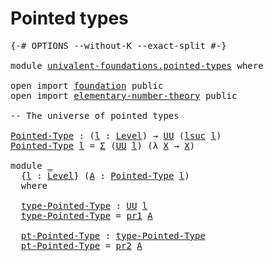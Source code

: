 # Pointed types

<pre class="Agda"><a id="26" class="Symbol">{-#</a> <a id="30" class="Keyword">OPTIONS</a> <a id="38" class="Pragma">--without-K</a> <a id="50" class="Pragma">--exact-split</a> <a id="64" class="Symbol">#-}</a>

<a id="69" class="Keyword">module</a> <a id="76" href="univalent-foundations.pointed-types.html" class="Module">univalent-foundations.pointed-types</a> <a id="112" class="Keyword">where</a>

<a id="119" class="Keyword">open</a> <a id="124" class="Keyword">import</a> <a id="131" href="foundation.html" class="Module">foundation</a> <a id="142" class="Keyword">public</a>
<a id="149" class="Keyword">open</a> <a id="154" class="Keyword">import</a> <a id="161" href="elementary-number-theory.html" class="Module">elementary-number-theory</a> <a id="186" class="Keyword">public</a>

<a id="194" class="Comment">-- The universe of pointed types</a>

<a id="Pointed-Type"></a><a id="228" href="univalent-foundations.pointed-types.html#228" class="Function">Pointed-Type</a> <a id="241" class="Symbol">:</a> <a id="243" class="Symbol">(</a><a id="244" href="univalent-foundations.pointed-types.html#244" class="Bound">l</a> <a id="246" class="Symbol">:</a> <a id="248" href="Agda.Primitive.html#597" class="Postulate">Level</a><a id="253" class="Symbol">)</a> <a id="255" class="Symbol">→</a> <a id="257" href="Agda.Primitive.html#326" class="Primitive">UU</a> <a id="260" class="Symbol">(</a><a id="261" href="Agda.Primitive.html#780" class="Primitive">lsuc</a> <a id="266" href="univalent-foundations.pointed-types.html#244" class="Bound">l</a><a id="267" class="Symbol">)</a>
<a id="269" href="univalent-foundations.pointed-types.html#228" class="Function">Pointed-Type</a> <a id="282" href="univalent-foundations.pointed-types.html#282" class="Bound">l</a> <a id="284" class="Symbol">=</a> <a id="286" href="foundation-core.dependent-pair-types.html#502" class="Record">Σ</a> <a id="288" class="Symbol">(</a><a id="289" href="Agda.Primitive.html#326" class="Primitive">UU</a> <a id="292" href="univalent-foundations.pointed-types.html#282" class="Bound">l</a><a id="293" class="Symbol">)</a> <a id="295" class="Symbol">(λ</a> <a id="298" href="univalent-foundations.pointed-types.html#298" class="Bound">X</a> <a id="300" class="Symbol">→</a> <a id="302" href="univalent-foundations.pointed-types.html#298" class="Bound">X</a><a id="303" class="Symbol">)</a>

<a id="306" class="Keyword">module</a> <a id="313" href="univalent-foundations.pointed-types.html#313" class="Module">_</a>
  <a id="317" class="Symbol">{</a><a id="318" href="univalent-foundations.pointed-types.html#318" class="Bound">l</a> <a id="320" class="Symbol">:</a> <a id="322" href="Agda.Primitive.html#597" class="Postulate">Level</a><a id="327" class="Symbol">}</a> <a id="329" class="Symbol">(</a><a id="330" href="univalent-foundations.pointed-types.html#330" class="Bound">A</a> <a id="332" class="Symbol">:</a> <a id="334" href="univalent-foundations.pointed-types.html#228" class="Function">Pointed-Type</a> <a id="347" href="univalent-foundations.pointed-types.html#318" class="Bound">l</a><a id="348" class="Symbol">)</a>
  <a id="352" class="Keyword">where</a>
  
  <a id="363" href="univalent-foundations.pointed-types.html#363" class="Function">type-Pointed-Type</a> <a id="381" class="Symbol">:</a> <a id="383" href="Agda.Primitive.html#326" class="Primitive">UU</a> <a id="386" href="univalent-foundations.pointed-types.html#318" class="Bound">l</a>
  <a id="390" href="univalent-foundations.pointed-types.html#363" class="Function">type-Pointed-Type</a> <a id="408" class="Symbol">=</a> <a id="410" href="foundation-core.dependent-pair-types.html#592" class="Field">pr1</a> <a id="414" href="univalent-foundations.pointed-types.html#330" class="Bound">A</a>
  
  <a id="421" href="univalent-foundations.pointed-types.html#421" class="Function">pt-Pointed-Type</a> <a id="437" class="Symbol">:</a> <a id="439" href="univalent-foundations.pointed-types.html#363" class="Function">type-Pointed-Type</a>
  <a id="459" href="univalent-foundations.pointed-types.html#421" class="Function">pt-Pointed-Type</a> <a id="475" class="Symbol">=</a> <a id="477" href="foundation-core.dependent-pair-types.html#604" class="Field">pr2</a> <a id="481" href="univalent-foundations.pointed-types.html#330" class="Bound">A</a>
</pre>